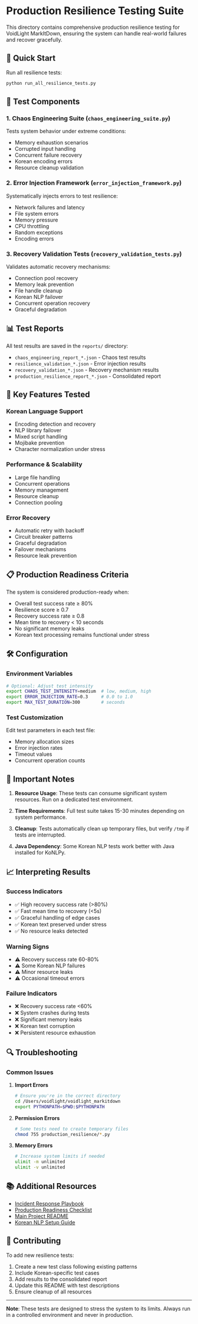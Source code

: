 # Production Resilience Testing Suite

This directory contains comprehensive production resilience testing for VoidLight MarkItDown, ensuring the system can handle real-world failures and recover gracefully.

## 🚀 Quick Start

Run all resilience tests:
```bash
python run_all_resilience_tests.py
```

## 📁 Test Components

### 1. Chaos Engineering Suite (`chaos_engineering_suite.py`)
Tests system behavior under extreme conditions:
- Memory exhaustion scenarios
- Corrupted input handling
- Concurrent failure recovery
- Korean encoding errors
- Resource cleanup validation

### 2. Error Injection Framework (`error_injection_framework.py`)
Systematically injects errors to test resilience:
- Network failures and latency
- File system errors
- Memory pressure
- CPU throttling
- Random exceptions
- Encoding errors

### 3. Recovery Validation Tests (`recovery_validation_tests.py`)
Validates automatic recovery mechanisms:
- Connection pool recovery
- Memory leak prevention
- File handle cleanup
- Korean NLP failover
- Concurrent operation recovery
- Graceful degradation

## 📊 Test Reports

All test results are saved in the `reports/` directory:
- `chaos_engineering_report_*.json` - Chaos test results
- `resilience_validation_*.json` - Error injection results
- `recovery_validation_*.json` - Recovery mechanism results
- `production_resilience_report_*.json` - Consolidated report

## 🔧 Key Features Tested

### Korean Language Support
- Encoding detection and recovery
- NLP library failover
- Mixed script handling
- Mojibake prevention
- Character normalization under stress

### Performance & Scalability
- Large file handling
- Concurrent operations
- Memory management
- Resource cleanup
- Connection pooling

### Error Recovery
- Automatic retry with backoff
- Circuit breaker patterns
- Graceful degradation
- Failover mechanisms
- Resource leak prevention

## 📋 Production Readiness Criteria

The system is considered production-ready when:
- Overall test success rate ≥ 80%
- Resilience score ≥ 0.7
- Recovery success rate ≥ 0.8
- Mean time to recovery < 10 seconds
- No significant memory leaks
- Korean text processing remains functional under stress

## 🛠️ Configuration

### Environment Variables
```bash
# Optional: Adjust test intensity
export CHAOS_TEST_INTENSITY=medium  # low, medium, high
export ERROR_INJECTION_RATE=0.3     # 0.0 to 1.0
export MAX_TEST_DURATION=300        # seconds
```

### Test Customization
Edit test parameters in each test file:
- Memory allocation sizes
- Error injection rates
- Timeout values
- Concurrent operation counts

## 🚨 Important Notes

1. **Resource Usage**: These tests can consume significant system resources. Run on a dedicated test environment.

2. **Time Requirements**: Full test suite takes 15-30 minutes depending on system performance.

3. **Cleanup**: Tests automatically clean up temporary files, but verify `/tmp` if tests are interrupted.

4. **Java Dependency**: Some Korean NLP tests work better with Java installed for KoNLPy.

## 📈 Interpreting Results

### Success Indicators
- ✅ High recovery success rate (>80%)
- ✅ Fast mean time to recovery (<5s)
- ✅ Graceful handling of edge cases
- ✅ Korean text preserved under stress
- ✅ No resource leaks detected

### Warning Signs
- ⚠️ Recovery success rate 60-80%
- ⚠️ Some Korean NLP failures
- ⚠️ Minor resource leaks
- ⚠️ Occasional timeout errors

### Failure Indicators
- ❌ Recovery success rate <60%
- ❌ System crashes during tests
- ❌ Significant memory leaks
- ❌ Korean text corruption
- ❌ Persistent resource exhaustion

## 🔍 Troubleshooting

### Common Issues

1. **Import Errors**
   ```bash
   # Ensure you're in the correct directory
   cd /Users/voidlight/voidlight_markitdown
   export PYTHONPATH=$PWD:$PYTHONPATH
   ```

2. **Permission Errors**
   ```bash
   # Some tests need to create temporary files
   chmod 755 production_resilience/*.py
   ```

3. **Memory Errors**
   ```bash
   # Increase system limits if needed
   ulimit -m unlimited
   ulimit -v unlimited
   ```

## 📚 Additional Resources

- [Incident Response Playbook](./incident_response_playbook.md)
- [Production Readiness Checklist](./production_readiness_checklist.md)
- [Main Project README](../README.md)
- [Korean NLP Setup Guide](../packages/voidlight_markitdown/docs/korean_nlp_setup.md)

## 🤝 Contributing

To add new resilience tests:
1. Create a new test class following existing patterns
2. Include Korean-specific test cases
3. Add results to the consolidated report
4. Update this README with test descriptions
5. Ensure cleanup of all resources

---

**Note**: These tests are designed to stress the system to its limits. Always run in a controlled environment and never in production.